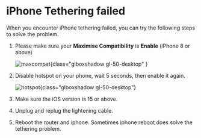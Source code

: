 # iPhone Tethering failed

When you encounter iPhone tethering failed, you can try the following steps to solve the problem.

1. Please make sure your **Maximise Compatibility** is **Enable** (iPhone 8 or above)

    ![maxcompat](https://static.gl-inet.com/docs/router/en/4/tutorials/iphone_tethering_fail/maxcompat.PNG){class="glboxshadow gl-50-desktop" }

2. Disable hotspot on your phone, wait 5 seconds, then enable it again.

    ![hotspot](https://static.gl-inet.com/docs/router/en/4/tutorials/iphone_tethering_fail/hotspot.PNG){class="glboxshadow gl-50-desktop"}

3. Make sure the iOS version is 15 or above.

4. Unplug and replug the lightening cable.

5. Reboot the router and iphone. Sometimes iphone reboot does solve the tethering problem.
